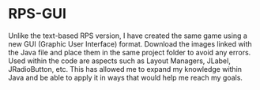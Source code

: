 # RPS-GUI
Unlike the text-based RPS version, I have created the same game using a new GUI (Graphic User Interface) format.
Download the images linked with the Java file and place them in the same project folder to avoid any errors.
Used within the code are aspects such as Layout Managers, JLabel, JRadioButton, etc.
This has allowed me to expand my knowledge within Java and be able to apply it in ways that would help me reach my goals.
